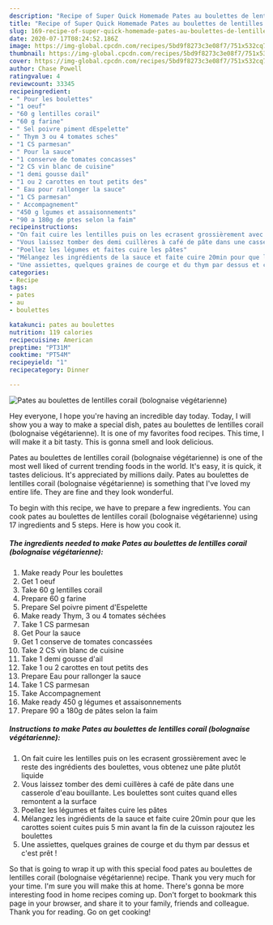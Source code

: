 ```yaml
---
description: "Recipe of Super Quick Homemade Pates au boulettes de lentilles corail (bolognaise végétarienne)"
title: "Recipe of Super Quick Homemade Pates au boulettes de lentilles corail (bolognaise végétarienne)"
slug: 169-recipe-of-super-quick-homemade-pates-au-boulettes-de-lentilles-corail-bolognaise-vegetarienne
date: 2020-07-17T08:24:52.186Z
image: https://img-global.cpcdn.com/recipes/5bd9f8273c3e08f7/751x532cq70/pates-au-boulettes-de-lentilles-corail-bolognaise-vegetarienne-photo-principale-de-la-recette.jpg
thumbnail: https://img-global.cpcdn.com/recipes/5bd9f8273c3e08f7/751x532cq70/pates-au-boulettes-de-lentilles-corail-bolognaise-vegetarienne-photo-principale-de-la-recette.jpg
cover: https://img-global.cpcdn.com/recipes/5bd9f8273c3e08f7/751x532cq70/pates-au-boulettes-de-lentilles-corail-bolognaise-vegetarienne-photo-principale-de-la-recette.jpg
author: Chase Powell
ratingvalue: 4
reviewcount: 33345
recipeingredient:
- " Pour les boulettes"
- "1 oeuf"
- "60 g lentilles corail"
- "60 g farine"
- " Sel poivre piment dEspelette"
- " Thym 3 ou 4 tomates sches"
- "1 CS parmesan"
- " Pour la sauce"
- "1 conserve de tomates concasses"
- "2 CS vin blanc de cuisine"
- "1 demi gousse dail"
- "1 ou 2 carottes en tout petits des"
- " Eau pour rallonger la sauce"
- "1 CS parmesan"
- " Accompagnement"
- "450 g lgumes et assaisonnements"
- "90 a 180g de ptes selon la faim"
recipeinstructions:
- "On fait cuire les lentilles puis on les ecrasent grossièrement avec le reste des ingrédients des boulettes, vous obtenez une pâte plutôt liquide"
- "Vous laissez tomber des demi cuillères à café de pâte dans une casserole d&#39;eau bouillante. Les boulettes sont cuites quand elles remontent a la surface"
- "Poellez les légumes et faites cuire les pâtes"
- "Mélangez les ingrédients de la sauce et faite cuire 20min pour que les carottes soient cuites puis 5 min avant la fin de la cuisson rajoutez les boulettes"
- "Une assiettes, quelques graines de courge et du thym par dessus et c&#39;est prêt !"
categories:
- Recipe
tags:
- pates
- au
- boulettes

katakunci: pates au boulettes 
nutrition: 119 calories
recipecuisine: American
preptime: "PT31M"
cooktime: "PT54M"
recipeyield: "1"
recipecategory: Dinner

---
```



![Pates au boulettes de lentilles corail (bolognaise végétarienne)](https://img-global.cpcdn.com/recipes/5bd9f8273c3e08f7/751x532cq70/pates-au-boulettes-de-lentilles-corail-bolognaise-vegetarienne-photo-principale-de-la-recette.jpg)

Hey everyone, I hope you're having an incredible day today. Today, I will show you a way to make a special dish, pates au boulettes de lentilles corail (bolognaise végétarienne). It is one of my favorites food recipes. This time, I will make it a bit tasty. This is gonna smell and look delicious.

Pates au boulettes de lentilles corail (bolognaise végétarienne) is one of the most well liked of current trending foods in the world. It's easy, it is quick, it tastes delicious. It's appreciated by millions daily. Pates au boulettes de lentilles corail (bolognaise végétarienne) is something that I've loved my entire life. They are fine and they look wonderful.




To begin with this recipe, we have to prepare a few ingredients. You can cook pates au boulettes de lentilles corail (bolognaise végétarienne) using 17 ingredients and 5 steps. Here is how you cook it.

<!--inarticleads1-->

##### The ingredients needed to make Pates au boulettes de lentilles corail (bolognaise végétarienne):

1. Make ready  Pour les boulettes
1. Get 1 oeuf
1. Take 60 g lentilles corail
1. Prepare 60 g farine
1. Prepare  Sel poivre piment d&#39;Espelette
1. Make ready  Thym, 3 ou 4 tomates séchées
1. Take 1 CS parmesan
1. Get  Pour la sauce
1. Get 1 conserve de tomates concassées
1. Take 2 CS vin blanc de cuisine
1. Take 1 demi gousse d&#39;ail
1. Take 1 ou 2 carottes en tout petits des
1. Prepare  Eau pour rallonger la sauce
1. Take 1 CS parmesan
1. Take  Accompagnement
1. Make ready 450 g légumes et assaisonnements
1. Prepare 90 a 180g de pâtes selon la faim




<!--inarticleads2-->

##### Instructions to make Pates au boulettes de lentilles corail (bolognaise végétarienne):

1. On fait cuire les lentilles puis on les ecrasent grossièrement avec le reste des ingrédients des boulettes, vous obtenez une pâte plutôt liquide
1. Vous laissez tomber des demi cuillères à café de pâte dans une casserole d&#39;eau bouillante. Les boulettes sont cuites quand elles remontent a la surface
1. Poellez les légumes et faites cuire les pâtes
1. Mélangez les ingrédients de la sauce et faite cuire 20min pour que les carottes soient cuites puis 5 min avant la fin de la cuisson rajoutez les boulettes
1. Une assiettes, quelques graines de courge et du thym par dessus et c&#39;est prêt !




So that is going to wrap it up with this special food pates au boulettes de lentilles corail (bolognaise végétarienne) recipe. Thank you very much for your time. I'm sure you will make this at home. There's gonna be more interesting food in home recipes coming up. Don't forget to bookmark this page in your browser, and share it to your family, friends and colleague. Thank you for reading. Go on get cooking!
